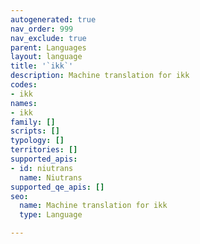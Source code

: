 ```yaml
---
autogenerated: true
nav_order: 999
nav_exclude: true
parent: Languages
layout: language
title: '`ikk`'
description: Machine translation for ikk
codes:
- ikk
names:
- ikk
family: []
scripts: []
typology: []
territories: []
supported_apis:
- id: niutrans
  name: Niutrans
supported_qe_apis: []
seo:
  name: Machine translation for ikk
  type: Language

---
```



